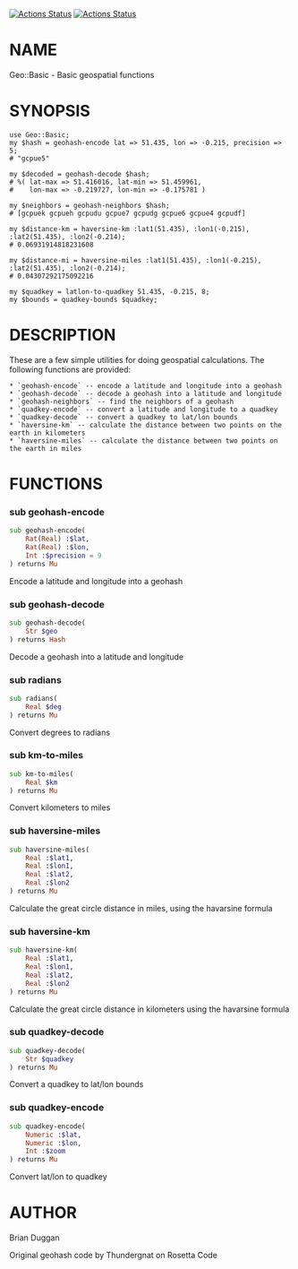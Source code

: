 [![Actions Status](https://github.com/bduggan/raku-geo-basic/actions/workflows/linux.yml/badge.svg)](https://github.com/bduggan/raku-geo-basic/actions/workflows/linux.yml)
[![Actions Status](https://github.com/bduggan/raku-geo-basic/actions/workflows/macos.yml/badge.svg)](https://github.com/bduggan/raku-geo-basic/actions/workflows/macos.yml)

NAME
====

Geo::Basic - Basic geospatial functions

SYNOPSIS
========

    use Geo::Basic;
    my $hash = geohash-encode lat => 51.435, lon => -0.215, precision => 5;
    # "gcpue5"

    my $decoded = geohash-decode $hash;
    # %( lat-max => 51.416016, lat-min => 51.459961,
    #    lon-max => -0.219727, lon-min => -0.175781 )

    my $neighbors = geohash-neighbors $hash;
    # [gcpuek gcpueh gcpudu gcpue7 gcpudg gcpue6 gcpue4 gcpudf]

    my $distance-km = haversine-km :lat1(51.435), :lon1(-0.215), :lat2(51.435), :lon2(-0.214);
    # 0.06931914818231608

    my $distance-mi = haversine-miles :lat1(51.435), :lon1(-0.215), :lat2(51.435), :lon2(-0.214);
    # 0.04307292175092216

    my $quadkey = latlon-to-quadkey 51.435, -0.215, 8;
    my $bounds = quadkey-bounds $quadkey;

DESCRIPTION
===========

These are a few simple utilities for doing geospatial calculations. The following functions are provided:

    * `geohash-encode` -- encode a latitude and longitude into a geohash
    * `geohash-decode` -- decode a geohash into a latitude and longitude
    * `geohash-neighbors` -- find the neighbors of a geohash
    * `quadkey-encode` -- convert a latitude and longitude to a quadkey
    * `quadkey-decode` -- convert a quadkey to lat/lon bounds
    * `haversine-km` -- calculate the distance between two points on the earth in kilometers
    * `haversine-miles` -- calculate the distance between two points on the earth in miles

FUNCTIONS
=========

### sub geohash-encode

```raku
sub geohash-encode(
    Rat(Real) :$lat,
    Rat(Real) :$lon,
    Int :$precision = 9
) returns Mu
```

Encode a latitude and longitude into a geohash

### sub geohash-decode

```raku
sub geohash-decode(
    Str $geo
) returns Hash
```

Decode a geohash into a latitude and longitude

### sub radians

```raku
sub radians(
    Real $deg
) returns Mu
```

Convert degrees to radians

### sub km-to-miles

```raku
sub km-to-miles(
    Real $km
) returns Mu
```

Convert kilometers to miles

### sub haversine-miles

```raku
sub haversine-miles(
    Real :$lat1,
    Real :$lon1,
    Real :$lat2,
    Real :$lon2
) returns Mu
```

Calculate the great circle distance in miles, using the havarsine formula

### sub haversine-km

```raku
sub haversine-km(
    Real :$lat1,
    Real :$lon1,
    Real :$lat2,
    Real :$lon2
) returns Mu
```

Calculate the great circle distance in kilometers using the havarsine formula

### sub quadkey-decode

```raku
sub quadkey-decode(
    Str $quadkey
) returns Mu
```

Convert a quadkey to lat/lon bounds

### sub quadkey-encode

```raku
sub quadkey-encode(
    Numeric :$lat,
    Numeric :$lon,
    Int :$zoom
) returns Mu
```

Convert lat/lon to quadkey

AUTHOR
======

Brian Duggan

Original geohash code by Thundergnat on Rosetta Code

